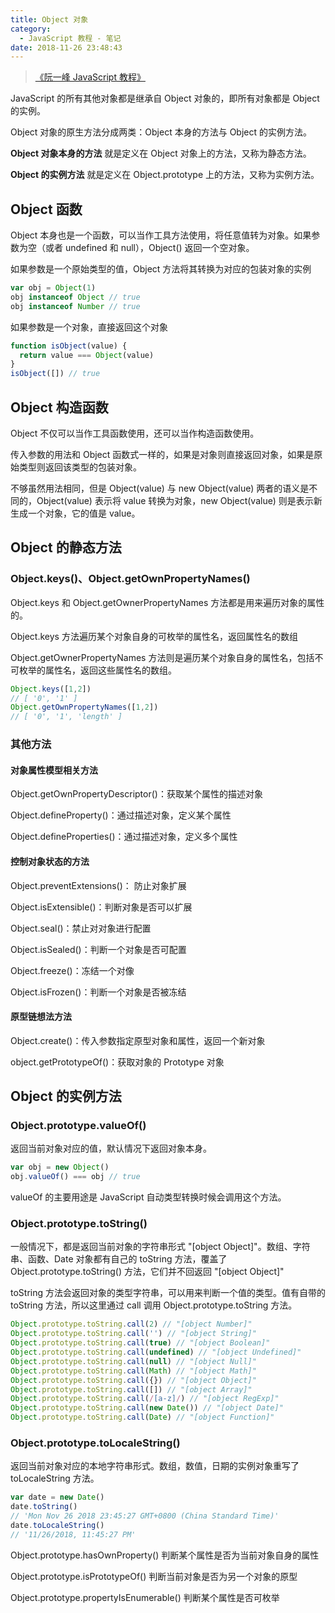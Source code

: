 ```yaml
---
title: Object 对象
category:
  - JavaScript 教程 - 笔记
date: 2018-11-26 23:48:43
---
```


> [《阮一峰 JavaScript 教程》](https://wangdoc.com/javascript/)

JavaScript 的所有其他对象都是继承自 Object 对象的，即所有对象都是 Object 的实例。

Object 对象的原生方法分成两类：Object 本身的方法与 Object 的实例方法。

**Object 对象本身的方法** 就是定义在 Object 对象上的方法，又称为静态方法。

**Object 的实例方法** 就是定义在 Object.prototype 上的方法，又称为实例方法。

## Object 函数

Object 本身也是一个函数，可以当作工具方法使用，将任意值转为对象。如果参数为空（或者 undefined 和 null），Object() 返回一个空对象。

如果参数是一个原始类型的值，Object 方法将其转换为对应的包装对象的实例

```js
var obj = Object(1)
obj instanceof Object // true
obj instanceof Number // true
```

如果参数是一个对象，直接返回这个对象

```js
function isObject(value) {
  return value === Object(value)
}
isObject([]) // true
```

## Object 构造函数

Object 不仅可以当作工具函数使用，还可以当作构造函数使用。

传入参数的用法和 Object 函数式一样的，如果是对象则直接返回对象，如果是原始类型则返回该类型的包装对象。

不够虽然用法相同，但是 Object(value) 与 new Object(value) 两者的语义是不同的，Object(value) 表示将 value 转换为对象，new Object(value) 则是表示新生成一个对象，它的值是 value。

## Object 的静态方法

### Object.keys()、Object.getOwnPropertyNames()

Object.keys 和 Object.getOwnerPropertyNames 方法都是用来遍历对象的属性的。

Object.keys 方法遍历某个对象自身的可枚举的属性名，返回属性名的数组

Object.getOwnerPropertyNames 方法则是遍历某个对象自身的属性名，包括不可枚举的属性名，返回这些属性名的数组。

```js
Object.keys([1,2])
// [ '0', '1' ]
Object.getOwnPropertyNames([1,2])
// [ '0', '1', 'length' ]
```

### 其他方法

#### 对象属性模型相关方法

Object.getOwnPropertyDescriptor()：获取某个属性的描述对象

Object.defineProperty()：通过描述对象，定义某个属性

Object.defineProperties()：通过描述对象，定义多个属性

#### 控制对象状态的方法

Object.preventExtensions()： 防止对象扩展

Object.isExtensible()：判断对象是否可以扩展

Object.seal()：禁止对对象进行配置

Object.isSealed()：判断一个对象是否可配置

Object.freeze()：冻结一个对像

Object.isFrozen()：判断一个对象是否被冻结

#### 原型链想法方法

Object.create()：传入参数指定原型对象和属性，返回一个新对象

object.getPrototypeOf()：获取对象的 Prototype 对象

## Object 的实例方法

### Object.prototype.valueOf() 

返回当前对象对应的值，默认情况下返回对象本身。

```js
var obj = new Object()
obj.valueOf() === obj // true
```

valueOf 的主要用途是 JavaScript 自动类型转换时候会调用这个方法。

### Object.prototype.toString() 

一般情况下，都是返回当前对象的字符串形式  "[object Object]"。数组、字符串、函数、Date 对象都有自己的 toString 方法，覆盖了 Object.prototype.toString() 方法，它们并不回返回 "[object Object]"

toString 方法会返回对象的类型字符串，可以用来判断一个值的类型。值有自带的 toString 方法，所以这里通过 call 调用 Object.prototype.toString 方法。

```js
Object.prototype.toString.call(2) // "[object Number]"
Object.prototype.toString.call('') // "[object String]"
Object.prototype.toString.call(true) // "[object Boolean]"
Object.prototype.toString.call(undefined) // "[object Undefined]"
Object.prototype.toString.call(null) // "[object Null]"
Object.prototype.toString.call(Math) // "[object Math]"
Object.prototype.toString.call({}) // "[object Object]"
Object.prototype.toString.call([]) // "[object Array]"
Object.prototype.toString.call(/[a-z]/) // "[object RegExp]"
Object.prototype.toString.call(new Date()) // "[object Date]"
Object.prototype.toString.call(Date) // "[object Function]"
```

### Object.prototype.toLocaleString() 

返回当前对象对应的本地字符串形式。数组，数值，日期的实例对象重写了 toLocaleString 方法。

```js
var date = new Date()
date.toString()
// 'Mon Nov 26 2018 23:45:27 GMT+0800 (China Standard Time)'
date.toLocaleString()
// '11/26/2018, 11:45:27 PM'
```

Object.prototype.hasOwnProperty() 判断某个属性是否为当前对象自身的属性

Object.prototype.isPrototypeOf() 判断当前对象是否为另一个对象的原型

Object.prototype.propertyIsEnumerable() 判断某个属性是否可枚举